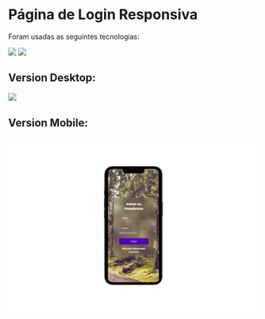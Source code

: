 <h1>Página de Login Responsiva</h1>
<p>Foram usadas as seguintes tecnologias:</p>
  <img src="https://img.shields.io/badge/HTML-E34F26?style=for-the-badge&logo=html5&logoColor=white"/> 
  <img src="https://img.shields.io/badge/CSS-1572B6?&style=for-the-badge&logo=css3&logoColor=white"/>

<h2>Version Desktop:</h2>
<img src="https://github.com/matheusd70/pagina-login-responsiva/blob/master/assets/Mockup%20-%20PC.png?raw=true"/>

<h2>Version Mobile:</h2>
<img src="https://github.com/matheusd70/pagina-login-responsiva/blob/master/assets/Mockup%20-%20Mobile.png?raw=true"/>
